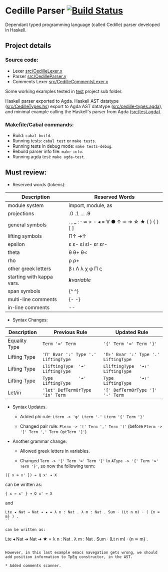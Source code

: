 # Cedille Parser [![Build Status](https://travis-ci.org/ernius/cedilleparser.svg?branch=master)](https://travis-ci.org/ernius/cedilleparser)

Dependant typed programming language (called Cedille) parser developed in Haskell.

## Project details

### Source code:
 * Lexer  [src/CedilleLexer.x](src/CedilleLexer.x)
 * Parser [src/CedilleParser.y](src/CedilleParser.y)
 * Comments Lexer  [src/CedilleCommentsLexer.x](src/CedilleCommentsLexer.x)

Some working examples tested in [test](test) project sub folder.

Haskell parser exported to Agda. Haskell AST datatype ([src/CedilleTypes.hs](src/CedilleTypes.agda)) export to Agda AST datatype ([src/cedille-types.agda](src/cedille-types.agda)), and minimal example calling the Haskell's parser from Agda ([src/test.agda](src/test.agda)).

### Makefile/Cabal commands:
 * Build: `cabal build`.
 * Running tests: `cabal test` or `make tests`.
 * Running tests in debug mode: `make tests-debug`.
 * Rebuild parser info file: `make info`.
 * Running agda test: `make agda-test`.

## Must review:

* Reserved words (tokens): 

Description	                 | Reserved Words
-----------------------------|----------
module system				 | import, module, as
projections					 | .0 .1 ... .9
general symbols				 | . , _ : · ≃ > - ◂ = ∀ ● ↑ ➾ ➔ ☆ ★ ( ) { } [ ] 
lifting symbols				 | Π↑ ➔↑
epsilon						 | ε ε- εl εl- εr εr-
theta						 | θ θ+ θ<
rho							 | ρ ρ+
other greek letters			 | β ι Λ λ χ φ Π ς
starting with kappa vars.	 | 𝒌*variable*
span symbols				 | {^ ^}
multi-line comments			 | {- -}
in-line comments			 | --
   
* Syntax Changes: 

Description     | Previous Rule                                           | Updated Rule
----------------|---------------------------------------------------------|----------------
Equality Type   | `Term '≃' Term`                                        | `'{' Term '≃' Term '}'`
Lifting Type    | `'Π' Bvar ':' Type '.' LiftingType`                  | `'Π↑' Bvar ':' Type '.' LiftingType`
Lifting Type    | `LliftingType  '➔' LiftingType`                      | `LliftingType  '➔↑' LiftingType`
Lifting Type    | `Type          '➔' LiftingType`                      | `Type          '➔↑' LiftingType`
Let/in          | `'let' DefTermOrType 'in' Term`                      | `'[' DefTermOrType ']' '-' Term`


* Syntax Updates.

	* Added phi rule: `Lterm -> 'φ' Lterm '-' Lterm '{' Term '}'`
	
	* Changed pair rule: `Pterm -> '[' Term ',' Term ']'` (before `Pterm -> '[' Term ',' Term OptTerm ']'`)
	

* Another grammar change:

	* Allowed greek letters in variables.

	* Changed `Term -> '{' Term '≃' Term '}'` to `AType -> '{' Term '≃' Term '}'`, so now the following term:

```
({ x ≃ x' }) ➔ Q x' ➔ X
```

can be written as:


```
{ x ≃ x' } ➔ Q x' ➔ X
```

and
```
Lte ◂ Nat ➔ Nat ➔ ★ = λ n : Nat . λ m : Nat . Sum · (Lt n m) · ( {n ≃ m} ) .
``

can be written as:

```
Lte ◂ Nat ➔ Nat ➔ ★ = λ n : Nat . λ m : Nat . Sum · (Lt n m) · {n ≃ m}  .
```

However, in this last example emacs navegation gets wrong, we should add position information to TpEq constructor, in the AST.

* Added comments scanner.
